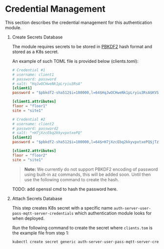 # Credential Management

This section describes the credential management for this authentication module.

1. Create Secrets Database

    The module requires secrets to be stored in [PBKDF2](https://en.wikipedia.org/wiki/PBKDF2) hash format and stored as a K8s secret.

    An example of such TOML file is provided below (clients.toml):

    ``` TOML
    # Credential #1
    # username: client1
    # password: password
    # salt: "HqJwOCHweNk1pLryiu3RsA"
    [client1]
    password = "$pbkdf2-sha512$i=100000,l=64$HqJwOCHweNk1pLryiu3RsA$KVSvxKYcibIG5S5n55RvxKRTdAAfCUtBJoy5IuFzdSZyzkwvUcU+FPawEWFPn+06JyZsndfRTfpiEh+2eSJLkg"

    [client1.attributes]
    floor = "floor1"
    site = "site1"

    # Credential #2
    # username: client2
    # password: password2
    # salt: "+H7jXzcEbq2kkyvpxtxePQ"
    [client2]
    password = "$pbkdf2-sha512$i=100000,l=64$+H7jXzcEbq2kkyvpxtxePQ$jTzW6fSesiuNRLMIkDDAzBEILk7iyyDZ3rjlEwQap4UJP4TaCR+EXQXNukO7qNJWlPPP8leNnJDCBgX/255Ezw"

    [client2.attributes]
    floor = "floor2"
    site = "site1"
    ```

    > **Note:** We currently do not support PBKDF2 encoding of password using built-in az commands, this will be added soon. Until then use the following command to create the hash.

    TODO: add openssl cmd to hash the password here.

2. Attach Secrets Database

    This step creates K8s secret with a specific name `auth-server-user-pass-mqtt-server-credentials` which authentication module looks for when deployed.

    Run the following command to create the secret where `clients.tom` is the example file from step 1:

    ``` bash
   kubectl create secret generic auth-server-user-pass-mqtt-server-credentials -n azure-iot-operations --from-file=passwords.toml=./clients.toml
    ```
